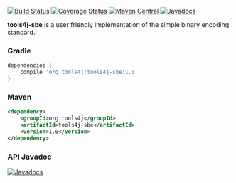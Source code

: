[![Build Status](https://travis-ci.org/tools4j/tools4j-sbe.svg?branch=master)](https://travis-ci.org/tools4j/tools4j-sbe)
[![Coverage Status](https://coveralls.io/repos/github/tools4j/tools4j-sbe/badge.svg?branch=master)](https://coveralls.io/github/tools4j/tools4j-sbe?branch=master)
[![Maven Central](https://img.shields.io/maven-central/v/org.tools4j/tools4j-sbe.svg)](http://search.maven.org/#search%7Cga%7C1%7Ca%3A%22tools4j-sbe%22)
[![Javadocs](http://www.javadoc.io/badge/org.tools4j/tools4j-sbe.svg)](http://www.javadoc.io/doc/org.tools4j/tools4j-sbe)

<b>tools4j-sbe</b> is a user friendly implementation of the simple binary encoding standard..

### Gradle
```gradle
dependencies {
    compile 'org.tools4j:tools4j-sbe:1.0'
}
```

### Maven
```xml
<dependency>
    <groupId>org.tools4j</groupId>
    <artifactId>tools4j-sbe</artifactId>
    <version>1.0</version>
</dependency>
```

### API Javadoc
[![Javadocs](http://javadoc.io/badge/org.tools4j/tools4j-sbe.svg)](http://javadoc.io/doc/org.tools4j/tools4j-sbe)


